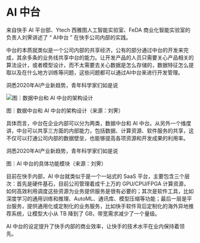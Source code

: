 # AI 中台

来自快手 AI 平台部、Ytech 西雅图人工智能实验室、FeDA 商业化智能实验室的负责人刘霁讲述了 “ AI中台 ” 在快手公司内部的实践。

中台的本质就类似是一个公司内部的共享经济，公有的部分通过中台的开发来完成，其余多条的业务线共享中台的能力。让开发产品的人员只需要关心产品相关的算法设计，或者模型设计，而不太需要去关心数据是怎么存储的，数据特征怎么提取以及在什么地方训练等问题，这些问题都可以通过AI中台来进行开发管理。

洞悉2020年AI产业新趋势，青年科学家们如是说

![图｜数据中台和 AI 中台的架构设计](img/ai-zhongtai.jpg)

图｜数据中台和 AI 中台的架构设计（来源：刘霁）

具体而言，中台在企业内部可以分为两类，数据中台和 AI 中台。从另外一个维度讲，中台可以共享三方面的内部能力，包括数据、计算资源、软件服务的共享，这不仅可以打通公司内部的数据壁垒，也能够提高各项资源和开发成果的利用率。

洞悉2020年AI产业新趋势，青年科学家们如是说

图｜AI 中台的具体功能模块（来源：刘霁）

目前在快手内部，AI 中台就类似于是一个一站式的 SaaS 平台，主要包含三个层次：首先是硬件基石，目前公司管理着成千上万的 GPU/CPU/FPGA 计算资源，如何高效利用调度这些资源为业务提供服务是很有必要的；其次是软件工具，比如深度学习的通用训练和推理、AutoML、通讯库、模型压缩等功能；最后一层是平台服务，提供通用化或定制化的业务服务，比如快手软件背后定制化的海外异地推荐系统，让模型大小从 TB 降到了 GB，带宽需求减少了一个量级。

AI 中台的设定提升了快手内部的商业效率，让快手的技术水平在业内保持着领先。

[1]: http://www.mittrchina.com/news/5144
